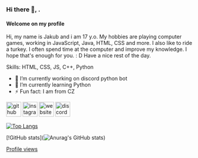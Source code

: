 ### Hi there 👋, .
#### Welcome on my profile
Hi, my name is Jakub and i am 17 y.o.
My hobbies are playing computer games, working in JavaScript, Java, HTML, CSS and more. I also like to ride a turkey. I often spend time at the computer and improve my knowledge. I hope that's enough for you. : D Have a nice rest of the day.

Skills: HTML, CSS, JS, C++, Python

- 🔭 I’m currently working on discord python bot 
- 🌱 I’m currently learning Python 
- ⚡ Fun fact: I am from CZ 


[<img src='https://cdn.jsdelivr.net/npm/simple-icons@3.0.1/icons/github.svg' alt='github' height='40'>](https://github.com/SympYcz)  [<img src='https://cdn.jsdelivr.net/npm/simple-icons@3.0.1/icons/instagram.svg' alt='instagram' height='40'>](https://www.instagram.com/_.learn_web._/)  [<img src='https://cdn.jsdelivr.net/npm/simple-icons@3.0.1/icons/icloud.svg' alt='website' height='40'>](https://www.sympy.xyz)  [<img src='https://cdn.jsdelivr.net/npm/simple-icons@3.0.1/icons/discord.svg' alt='discord' height='40'>](https://dsc.gg/par-city)  

[![Top Langs](https://github-readme-stats.vercel.app/api/top-langs/?username=SympYcz&layout=compact)](https://github.com/anuraghazra/github-readme-stats)

[!GitHub stats](![Anurag's GitHub stats](https://github-readme-stats.vercel.app/api?username=SympYcz&show_icons=true&theme=dark))  

[Profile views](https://gpvc.arturio.dev/SympYcz)  
